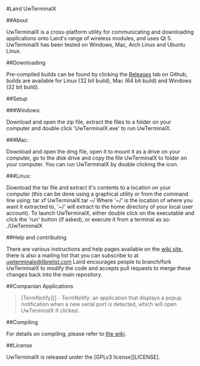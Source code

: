 #Laird UwTerminalX

##About

UwTerminalX is a cross-platform utility for communicating and downloading applications onto Laird's range of wireless modules, and uses Qt 5. UwTerminalX has been tested on Windows, Mac, Arch Linux and Ubuntu Linux.

##Downloading

Pre-compiled builds can be found by clicking the [Releases](https://github.com/LairdCP/UwTerminalX/releases) tab on Github, builds are available for Linux (32 bit build), Mac (64 bit build) and Windows (32 bit build).

##Setup

###Windows:

Download and open the zip file, extract the files to a folder on your computer and double click 'UwTerminalX.exe' to run UwTerminalX.

###Mac:

Download and open the dmg file, open it to mount it as a drive on your computer, go to the disk drive and copy the file UwTerminalX to folder on your computer. You can run UwTerminalX by double clicking the icon.

###Linux:

Download the tar file and extract it's contents to a location on your computer (this can be done using a graphical utility or from the command line using:
	tar xf UwTerminalX.tar ~/
Where '~/' is the location of where you want it extracted to, '~/' will extract to the home directory of your local user account). To launch UwTerminalX, either double click on the executable and click the 'run' button (if asked), or execute it from a terminal as so:
	./UwTerminalX

##Help and contributing

There are various instructions and help pages available on the [wiki site](https://github.com/LairdCP/UwTerminalX/wiki/), there is also a mailing list that you can subscribe to at uwterminalx@librelist.com
Laird encourages people to branch/fork UwTerminalX to modify the code and accepts pull requests to merge these changes back into the main repository.

##Companian Applications

 > [TermNotify][] - TermNotify: an application that displays a popup notification when a new serial port is detected, which will open UwTerminalX if clicked.

##Compiling

For details on compiling, please refer to [the wiki](https://github.com/LairdCP/UwTerminalX/wiki/Compiling).

##License

UwTerminalX is released under the [GPLv3 license][LICENSE].